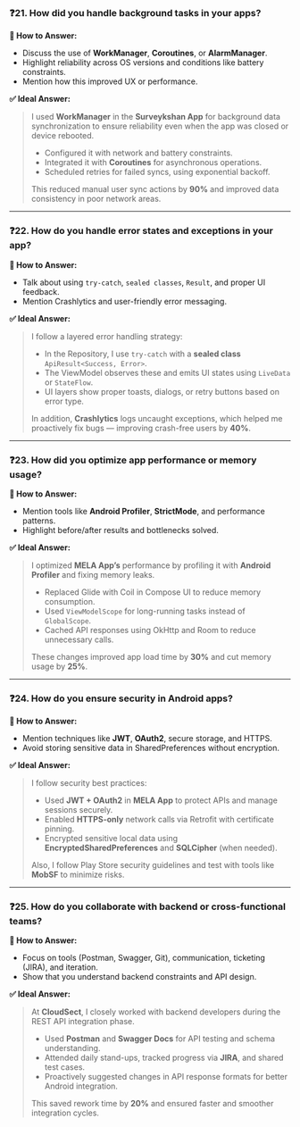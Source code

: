 ### ❓21. How did you handle background tasks in your apps?

**🧠 How to Answer:**

* Discuss the use of **WorkManager**, **Coroutines**, or **AlarmManager**.
* Highlight reliability across OS versions and conditions like battery constraints.
* Mention how this improved UX or performance.

**✅ Ideal Answer:**

> I used **WorkManager** in the **Surveykshan App** for background data synchronization to ensure reliability even when the app was closed or device rebooted.
>
> * Configured it with network and battery constraints.
> * Integrated it with **Coroutines** for asynchronous operations.
> * Scheduled retries for failed syncs, using exponential backoff.
>
> This reduced manual user sync actions by **90%** and improved data consistency in poor network areas.

---

### ❓22. How do you handle error states and exceptions in your app?

**🧠 How to Answer:**

* Talk about using `try-catch`, `sealed classes`, `Result`, and proper UI feedback.
* Mention Crashlytics and user-friendly error messaging.

**✅ Ideal Answer:**

> I follow a layered error handling strategy:
>
> * In the Repository, I use `try-catch` with a **sealed class** `ApiResult<Success, Error>`.
> * The ViewModel observes these and emits UI states using `LiveData` or `StateFlow`.
> * UI layers show proper toasts, dialogs, or retry buttons based on error type.
>
> In addition, **Crashlytics** logs uncaught exceptions, which helped me proactively fix bugs — improving crash-free users by **40%**.

---

### ❓23. How did you optimize app performance or memory usage?

**🧠 How to Answer:**

* Mention tools like **Android Profiler**, **StrictMode**, and performance patterns.
* Highlight before/after results and bottlenecks solved.

**✅ Ideal Answer:**

> I optimized **MELA App’s** performance by profiling it with **Android Profiler** and fixing memory leaks.
>
> * Replaced Glide with Coil in Compose UI to reduce memory consumption.
> * Used `ViewModelScope` for long-running tasks instead of `GlobalScope`.
> * Cached API responses using OkHttp and Room to reduce unnecessary calls.
>
> These changes improved app load time by **30%** and cut memory usage by **25%**.

---

### ❓24. How do you ensure security in Android apps?

**🧠 How to Answer:**

* Mention techniques like **JWT**, **OAuth2**, secure storage, and HTTPS.
* Avoid storing sensitive data in SharedPreferences without encryption.

**✅ Ideal Answer:**

> I follow security best practices:
>
> * Used **JWT + OAuth2** in **MELA App** to protect APIs and manage sessions securely.
> * Enabled **HTTPS-only** network calls via Retrofit with certificate pinning.
> * Encrypted sensitive local data using **EncryptedSharedPreferences** and **SQLCipher** (when needed).
>
> Also, I follow Play Store security guidelines and test with tools like **MobSF** to minimize risks.

---

### ❓25. How do you collaborate with backend or cross-functional teams?

**🧠 How to Answer:**

* Focus on tools (Postman, Swagger, Git), communication, ticketing (JIRA), and iteration.
* Show that you understand backend constraints and API design.

**✅ Ideal Answer:**

> At **CloudSect**, I closely worked with backend developers during the REST API integration phase.
>
> * Used **Postman** and **Swagger Docs** for API testing and schema understanding.
> * Attended daily stand-ups, tracked progress via **JIRA**, and shared test cases.
> * Proactively suggested changes in API response formats for better Android integration.
>
> This saved rework time by **20%** and ensured faster and smoother integration cycles.
